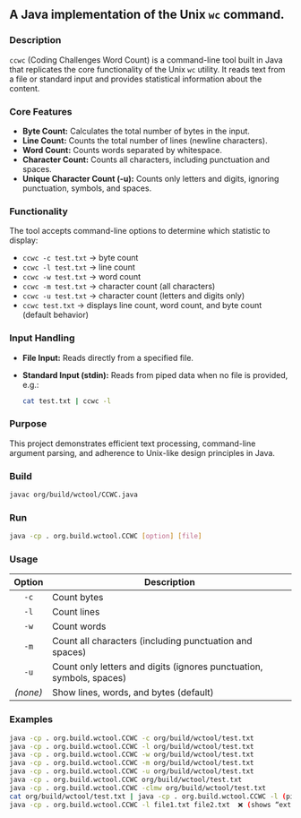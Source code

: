 ## A Java implementation of the Unix `wc` command.

### Description

`ccwc` (Coding Challenges Word Count) is a command-line tool built in Java that replicates the core functionality of the Unix `wc` utility. It reads text from a file or standard input and provides statistical information about the content.

### Core Features

* **Byte Count:** Calculates the total number of bytes in the input.
* **Line Count:** Counts the total number of lines (newline characters).
* **Word Count:** Counts words separated by whitespace.
* **Character Count:** Counts all characters, including punctuation and spaces.
* **Unique Character Count (-u):** Counts only letters and digits, ignoring punctuation, symbols, and spaces.

### Functionality

The tool accepts command-line options to determine which statistic to display:

* `ccwc -c test.txt` → byte count
* `ccwc -l test.txt` → line count
* `ccwc -w test.txt` → word count
* `ccwc -m test.txt` → character count (all characters)
* `ccwc -u test.txt` → character count (letters and digits only)
* `ccwc test.txt` → displays line count, word count, and byte count (default behavior)

### Input Handling

* **File Input:** Reads directly from a specified file.
* **Standard Input (stdin):** Reads from piped data when no file is provided, e.g.:

  ```bash
  cat test.txt | ccwc -l
  ```

### Purpose

This project demonstrates efficient text processing, command-line argument parsing, and adherence to Unix-like design principles in Java.


### Build
```bash
javac org/build/wctool/CCWC.java
````

### Run

```bash
java -cp . org.build.wctool.CCWC [option] [file]
```

### Usage

| Option | Description |
|:------:|--------------|
| `-c` | Count bytes |
| `-l` | Count lines |
| `-w` | Count words |
| `-m` | Count all characters (including punctuation and spaces) |
| `-u` | Count only letters and digits (ignores punctuation, symbols, spaces) |
| *(none)* | Show lines, words, and bytes (default) |

### Examples

```bash
java -cp . org.build.wctool.CCWC -c org/build/wctool/test.txt
java -cp . org.build.wctool.CCWC -l org/build/wctool/test.txt
java -cp . org.build.wctool.CCWC -w org/build/wctool/test.txt
java -cp . org.build.wctool.CCWC -m org/build/wctool/test.txt
java -cp . org.build.wctool.CCWC -u org/build/wctool/test.txt
java -cp . org.build.wctool.CCWC org/build/wctool/test.txt
java -cp . org.build.wctool.CCWC -clmw org/build/wctool/test.txt
cat org/build/wctool/test.txt | java -cp . org.build.wctool.CCWC -l (pipe cat command)
java -cp . org.build.wctool.CCWC -l file1.txt file2.txt  ❌ (shows “extra operand” error)
```



